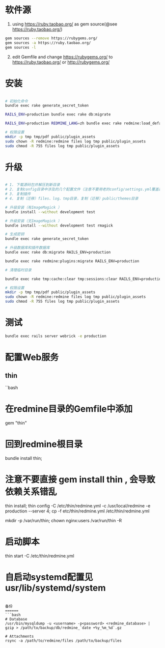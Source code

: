 
软件源
======
1. using https://ruby.taobao.org/ as gem source(@see https://ruby.taobao.org/)

```bash
gem sources --remove https://rubygems.org/
gem sources -a https://ruby.taobao.org/
gem sources -l
```

2. edit Gemfile and change https://rubygems.org/ to https://ruby.taobao.org/ or http://rubygems.org/

安装
======
```bash

# 初始化命令
bundle exec rake generate_secret_token

RAILS_ENV=production bundle exec rake db:migrate

RAILS_ENV=production REDMINE_LANG=zh bundle exec rake redmine:load_default_data

# 权限设置
mkdir -p tmp tmp/pdf public/plugin_assets
sudo chown -R redmine:redmine files log tmp public/plugin_assets
sudo chmod -R 755 files log tmp public/plugin_assets

```

升级
======
```bash

# 1. 下载源码包并解压到新目录
# 2. 复制config目录中涉及的几个配置文件（注意不要用老的config/settings.yml覆盖新的）
# 3. 复制插件
# 4. 复制（迁移）files、log、tmp目录，复制（迁移）public/themes目录

# 升级安装（有ImageMagick ）
bundle install --without development test

# 升级安装（无ImageMagick ）
bundle install --without development test rmagick

# 生成密钥
bundle exec rake generate_secret_token

# 升级数据库和插件数据库
bundle exec rake db:migrate RAILS_ENV=production

bundle exec rake redmine:plugins:migrate RAILS_ENV=production

# 清理临时目录

bundle exec rake tmp:cache:clear tmp:sessions:clear RAILS_ENV=production

# 权限设置
mkdir -p tmp tmp/pdf public/plugin_assets
sudo chown -R redmine:redmine files log tmp public/plugin_assets
sudo chmod -R 755 files log tmp public/plugin_assets

```

测试
======
```bash
bundle exec rails server webrick -e production
```


配置Web服务
======

thin
------

``bash
# 在redmine目录的Gemfile中添加
gem "thin"

# 回到redmine根目录
bundle install thin;
# 注意不要直接 gem install thin , 会导致依赖关系错乱

thin install;
thin config -C /etc/thin/redmine.yml -c /usr/local/redmine -e production --server 4;
cp -f etc/thin/redmine.yml /etc/thin/redmine.yml

mkdir -p /var/run/thin;
chown nginx:users /var/run/thin -R

# 启动脚本 
thin start -C /etc/thin/redmine.yml

# 自启动systemd配置见 usr/lib/systemd/system
```

备份
======
```bash
# Database
/usr/bin/mysqldump -u <username> -p<password> <redmine_database> | gzip > /path/to/backup/db/redmine_`date +%y_%m_%d`.gz

# Attachments
rsync -a /path/to/redmine/files /path/to/backup/files
```
